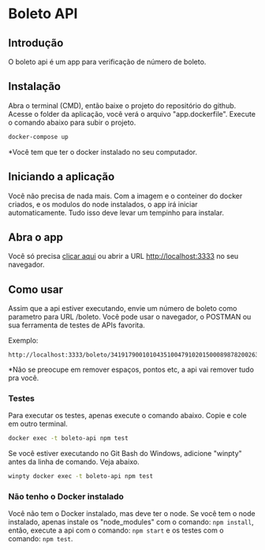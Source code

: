 # Boleto API

## Introdução

O boleto api é um app para verificação de número de boleto.

## Instalação

Abra o terminal (CMD), então baixe o projeto do repositório do github. Acesse o folder da aplicação, você verá o arquivo "app.dockerfile". Execute o comando abaixo para subir o projeto.

```bash
docker-compose up
```

\*Você tem que ter o docker instalado no seu computador.

## Iniciando a aplicação

Você não precisa de nada mais. Com a imagem e o conteiner do docker criados, e os modulos do node instalados, o app irá iniciar automaticamente. Tudo isso deve levar um tempinho para instalar.

## Abra o app

Você só precisa [clicar aqui](http://localhost:3333) ou abrir a URL <http://localhost:3333> no seu navegador.

## Como usar

Assim que a api estiver executando, envie um número de boleto como parametro para URL /boleto. Você pode usar o navegador, o POSTMAN ou sua ferramenta de testes de APIs favorita.

Exemplo:

```
http://localhost:3333/boleto/34191790010104351004791020150008987820026300
```

\*Não se preocupe em remover espaços, pontos etc, a api vai remover tudo pra você.

### Testes

Para executar os testes, apenas execute o comando abaixo. Copie e cole em outro terminal.

```bash
docker exec -t boleto-api npm test
```

Se você estiver executando no Git Bash do Windows, adicione &quot;winpty&quot; antes da linha de comando. Veja abaixo.

```bash
winpty docker exec -t boleto-api npm test
```

### Não tenho o Docker instalado

Você não tem o Docker instalado, mas deve ter o node.
Se você tem o node instalado, apenas instale os "node_modules" com o comando: `npm install`, então, execute a api com o comando: `npm start` e os testes com o comando: `npm test`.
